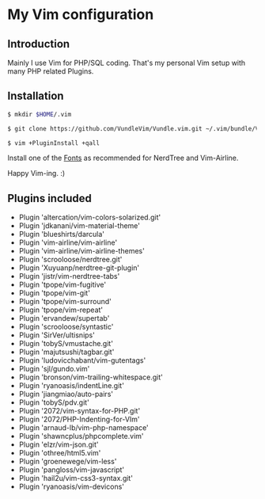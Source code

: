 # My Vim configuration

## Introduction
Mainly I use Vim for PHP/SQL coding.
That's my personal Vim setup with many PHP related Plugins.

## Installation
```bash
$ mkdir $HOME/.vim
```

```bash
$ git clone https://github.com/VundleVim/Vundle.vim.git ~/.vim/bundle/Vundle.vim
```

```bash
$ vim +PluginInstall +qall
```
Install one of the [Fonts](https://github.com/ryanoasis/nerd-fonts.git) as recommended for NerdTree and Vim-Airline.

Happy Vim-ing. :)

## Plugins included
* Plugin 'altercation/vim-colors-solarized.git'
* Plugin 'jdkanani/vim-material-theme'
* Plugin 'blueshirts/darcula'
* Plugin 'vim-airline/vim-airline'
* Plugin 'vim-airline/vim-airline-themes'
* Plugin 'scrooloose/nerdtree.git'
* Plugin 'Xuyuanp/nerdtree-git-plugin'
* Plugin 'jistr/vim-nerdtree-tabs'
* Plugin 'tpope/vim-fugitive'
* Plugin 'tpope/vim-git'
* Plugin 'tpope/vim-surround'
* Plugin 'tpope/vim-repeat'
* Plugin 'ervandew/supertab'
* Plugin 'scrooloose/syntastic'
* Plugin 'SirVer/ultisnips'
* Plugin 'tobyS/vmustache.git'
* Plugin 'majutsushi/tagbar.git'
* Plugin 'ludovicchabant/vim-gutentags'
* Plugin 'sjl/gundo.vim'
* Plugin 'bronson/vim-trailing-whitespace.git'
* Plugin 'ryanoasis/indentLine.git'
* Plugin 'jiangmiao/auto-pairs'
* Plugin 'tobyS/pdv.git'
* Plugin '2072/vim-syntax-for-PHP.git'
* Plugin '2072/PHP-Indenting-for-VIm'
* Plugin 'arnaud-lb/vim-php-namespace'
* Plugin 'shawncplus/phpcomplete.vim'
* Plugin 'elzr/vim-json.git'
* Plugin 'othree/html5.vim'
* Plugin 'groenewege/vim-less'
* Plugin 'pangloss/vim-javascript'
* Plugin 'hail2u/vim-css3-syntax.git'
* Plugin 'ryanoasis/vim-devicons'
